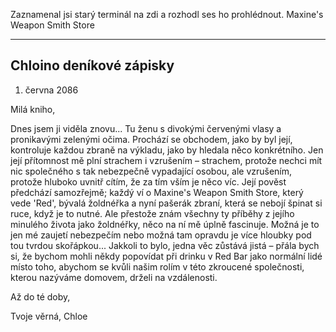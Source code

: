Zaznamenal jsi starý terminál na zdi a rozhodl ses ho prohlédnout.
Maxine's Weapon Smith Store

---

## Chloino deníkové zápisky

1. června 2086

Milá kniho,

Dnes jsem ji viděla znovu... Tu ženu s divokými červenými vlasy a pronikavými zelenými očima. Prochází se obchodem, jako by byl její, kontroluje každou zbraně na výkladu, jako by hledala něco konkrétního. Jen její přítomnost mě plní strachem i vzrušením – strachem, protože nechci mít nic společného s tak nebezpečně vypadající osobou, ale vzrušením, protože hluboko uvnitř cítím, že za tím vším je něco víc. Její pověst předchází samozřejmě; každý ví o Maxine's Weapon Smith Store, který vede 'Red', bývalá žoldnéřka a nyní pašerák zbraní, která se nebojí špinat si ruce, když je to nutné. Ale přestože znám všechny ty příběhy z jejího minulého života jako žoldnéřky, něco na ní mě úplně fascinuje. Možná je to jen mé zaujetí nebezpečím nebo možná tam opravdu je více hloubky pod tou tvrdou skořápkou... Jakkoli to bylo, jedna věc zůstává jistá – přála bych si, že bychom mohli někdy popovídat při drinku v Red Bar jako normální lidé místo toho, abychom se kvůli našim rolím v této zkroucené společnosti, kterou nazýváme domovem, drželi na vzdálenosti.

Až do té doby,

Tvoje věrná,
Chloe
